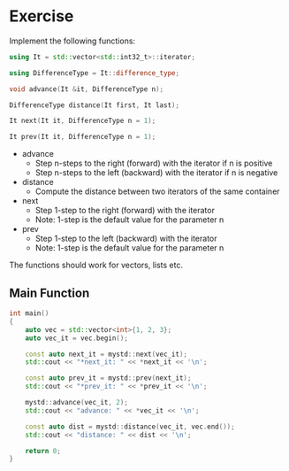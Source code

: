 # Exercise

Implement the following functions:

```cpp
using It = std::vector<std::int32_t>::iterator;

using DifferenceType = It::difference_type;

void advance(It &it, DifferenceType n);

DifferenceType distance(It first, It last);

It next(It it, DifferenceType n = 1);

It prev(It it, DifferenceType n = 1);
```

- advance
  - Step n-steps to the right (forward) with the iterator if n is positive
  - Step n-steps to the left (backward) with the iterator if n is negative
- distance
  - Compute the distance between two iterators of the same container
- next
  - Step 1-step to the right (forward) with the iterator
  - Note: 1-step is the default value for the parameter n
- prev
  - Step 1-step to the left (backward) with the iterator
  - Note: 1-step is the default value for the parameter n

The functions should work for vectors, lists etc.

## Main Function

```cpp
int main()
{
    auto vec = std::vector<int>{1, 2, 3};
    auto vec_it = vec.begin();

    const auto next_it = mystd::next(vec_it);
    std::cout << "*next_it: " << *next_it << '\n';

    const auto prev_it = mystd::prev(next_it);
    std::cout << "*prev_it: " << *prev_it << '\n';

    mystd::advance(vec_it, 2);
    std::cout << "advance: " << *vec_it << '\n';

    const auto dist = mystd::distance(vec_it, vec.end());
    std::cout << "distance: " << dist << '\n';

    return 0;
}
```
